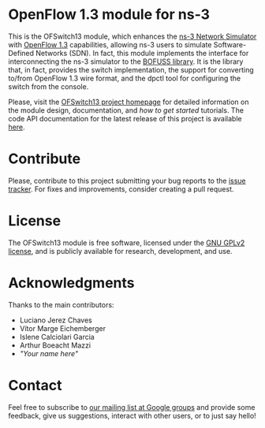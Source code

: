 # OpenFlow 1.3 module for ns-3 #
This is the OFSwitch13 module, which enhances the [ns-3 Network Simulator][ns-3] with [OpenFlow 1.3][ofp13] capabilities, allowing ns-3 users to simulate Software-Defined Networks (SDN). In fact, this module implements the interface for interconnecting the ns-3 simulator to the [BOFUSS library][ofs13]. It is the library that, in fact, provides the switch implementation, the support for converting to/from OpenFlow 1.3 wire format, and the dpctl tool for configuring the switch from the console.

Please, visit the [OFSwitch13 project homepage][project] for detailed information on the module design, documentation, and *how to get started* tutorials.
The code API documentation for the latest release of this project is available [here][apidoc].

# Contribute #
Please, contribute to this project submitting your bug reports to the [issue tracker][issues]. For fixes and improvements, consider creating a pull request.

# License #
The OFSwitch13 module is free software, licensed under the [GNU GPLv2 license][gpl], and is publicly available for research, development, and use.

# Acknowledgments #
Thanks to the main contributors:

* Luciano Jerez Chaves
* Vítor Marge Eichemberger
* Islene Calciolari Garcia
* Arthur Boeacht Mazzi
* *"Your name here"*

# Contact #
Feel free to subscribe to [our mailing list at Google groups][group] and provide some feedback, give us suggestions, interact with other users, or to just say hello!

[ns-3]: https://www.nsnam.org
[ofp13]: https://www.opennetworking.org/sdn-resources/technical-library
[ofs13]: https://github.com/ljerezchaves/ofsoftswitch13
[project]: http://www.lrc.ic.unicamp.br/ofswitch13/
[apidoc]: http://www.lrc.ic.unicamp.br/ofswitch13/latest/doc/html/index.html
[issues]: https://github.com/ljerezchaves/ofswitch13-module/issues
[gpl]: http://www.gnu.org/copyleft/gpl.html
[group]: https://groups.google.com/forum/#!forum/ofswitch13-users
